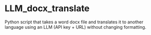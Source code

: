 # LLM_docx_translate
Python script that takes a word docx file and translates it to another language using an LLM (API key + URL) without changing formatting.
